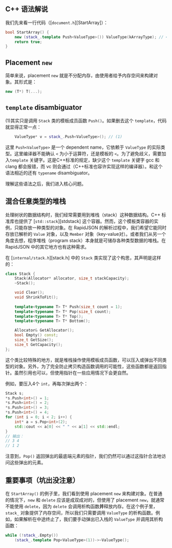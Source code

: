 
## C++ 语法解说

我们先来看一行代码（[`document.h`][StartArray]）：

~~~c++
bool StartArray() {
    new (stack_.template Push<ValueType>()) ValueType(kArrayType); // <--
    return true;
}
~~~


## Placement `new`

简单来说，placement `new` 就是不分配内存，由使用者给予内存空间来构建对象。其形式是：

~~~cpp
new (T*) T(...);
~~~


## `template` disambiguator

(1)其实只是调用 `Stack` 类的模板成员函数 `Push()`。如果删去这个 `template`，代码就显得正常一点：

~~~cpp
    ValueType* v = stack_.Push<ValueType>(); // (1)
~~~

这里 `Push<ValueType>` 是一个 dependent name，它依赖于 `ValueType` 的实际类型。这里编译器不能确认 `<` 为小于运算符，还是模板的 `<`。为了避免歧义，需要加入`template` 关键字。这是C++标准的规定，缺少这个 `template` 关键字 gcc 和 clang 都会报错，而 vc 则会通过（C++标准也容许实现这样的编译器）。和这个语法相近的还有 `typename` disambiguator。

理解这些语法之后，我们进入核心问题。

## 混合任意类型的堆栈

处理树状的数据结构时，我们经常需要用到堆栈（stack）这种数据结构。C++ 标准库也提供了 [`std::stack`][stdstack] 这个容器。然而，这个模板类容器的实例，只能存放一种类型的对象。在 RapidJSON 的解析过程中，我们希望它能同时存放已解析的 `Value` 对象，以及 `Member` 对象（key-value对）。或者我们从另一个角度去想，程序堆栈（program stack）本身就是可储存各种类型数据的堆栈。在 RapidJSON 中的其它地方也有这种需求。

在 [`internal/stack.h`][stack.h] 中的 `Stack` 类实现了这个构思，其声明是这样的：

~~~cpp
class Stack {
    Stack(Allocator* allocator, size_t stackCapacity);
    ~Stack();

    void Clear();
    void ShrinkToFit();
    
    template<typename T> T* Push(size_t count = 1);
    template<typename T> T* Pop(size_t count);
    template<typename T> T* Top();
    template<typename T> T* Bottom();

    Allocator& GetAllocator();
    bool Empty() const;
    size_t GetSize();
    size_t GetCapacity();
};
~~~

这个类比较特殊的地方，就是堆栈操作使用模板成员函数，可以压入或弹出不同类型的对象。另外，为了完全防止拷贝构造函数调用的可能性，这些函数都是返回指针。虽然引用也可以，但使用指针在一些应用情况下会更自然。

例如，要压入4个 `int`，再每次弹出两个：

~~~cpp
Stack s;
*s.Push<int>() = 1;
*s.Push<int>() = 2;
*s.Push<int>() = 3;
*s.Push<int>() = 4;
for (int i = 0; i < 2; i++) {
    int* a = s.Pop<int>(2);
    std::cout << a[0] << " " << a[1] << std::endl;
}
// 输出：
// 3 4
// 1 2
~~~

注意到，`Pop()` 返回弹出的最底端元素的指针，我们仍然可以通过这指针合法地访问这些弹出的元素。

## 重要事项（坑出没注意）

在 `StartArray()` 的例子里，我们看到使用 placement `new` 来构建对象。在普通的情况下，`new` 和 `delete` 应该是成双成对的，但使用了 placement `new`，就通常不能使用 `delete`，因为 `delete` 会调用析构函数**并**释放内存。在这个例子里，`stack_` 对象提供了内存空间，所以我们只需要调用 `ValueType` 的析构函数。例如，如果解析在中途终止了，我们要手动弹出已入栈的 `ValueType` 并调用其析构函数：

~~~cpp
while (!stack_.Empty())
    (stack_.template Pop<ValueType>(1))->~ValueType();
~~~

